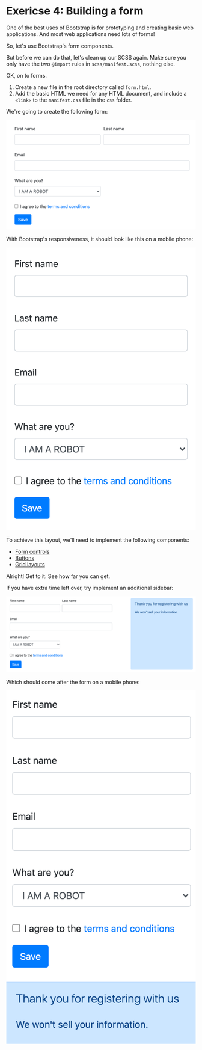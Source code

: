 # Exericse 4: Building a form

One of the best uses of Bootstrap is for prototyping and creating basic web applications. And most web applications need lots of forms!

So, let's use Bootstrap's form components.

But before we can do that, let's clean up our SCSS again. Make sure you only have the two `@import` rules in `scss/manifest.scss`, nothing else.

OK, on to forms.

1. Create a new file in the root directory called `form.html`.
1. Add the basic HTML we need for any HTML document, and include a `<link>` to the `manifest.css` file in the `css` folder.

We're going to create the following form:

![](./04-form-desktop.png)

With Bootstrap's responsiveness, it should look like this on a mobile phone:

![](./04-form-mobile.png)

To achieve this layout, we'll need to implement the following components:

- [Form controls](https://getbootstrap.com/docs/4.5/components/forms/)
- [Buttons](https://getbootstrap.com/docs/4.5/components/buttons/)
- [Grid layouts](https://getbootstrap.com/docs/4.0/layout/grid/)

Alright! Get to it. See how far you can get.

If you have extra time left over, try implement an additional sidebar:

![](04-form-desktop-extra.png)

Which should come after the form on a mobile phone:

![](04-form-mobile-extra.png)




